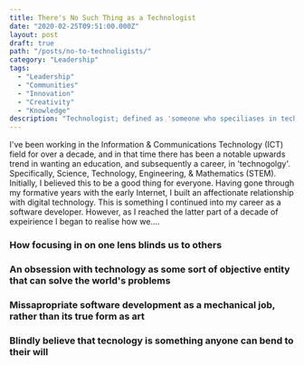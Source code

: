 ```yaml
---
title: There's No Such Thing as a Technologist
date: "2020-02-25T09:51:00.000Z"
layout: post
draft: true
path: "/posts/no-to-technoligists/"
category: "Leadership"
tags:
  - "Leadership"
  - "Communities"
  - "Innovation"
  - "Creativity"
  - "Knowledge"
description: "Technologist; defined as 'someone who speciliases in technology'. But what is technology? Is it big data? Artificial intelligence? Maybe anything digital is technology? Actually, everything around us is a technology, from the clothes we wear, to the packaging of our food. Even a pencil and paper are technologies. So, when we call someone a technologist, what are we actually saying?"
---
```


I've been working in the Information & Communications Technology (ICT) field for over a decade, and in that time there has been a notable upwards trend in wanting an education, and subsequently a career, in 'technogolgy'. Specifically, Science, Technology, Engineering, & Mathematics (STEM). Initially, I believed this to be a good thing for everyone. Having gone through my formative years with the early Internet, I built an affectionate relationship with digital technology. This is something I continued into my career as a software developer. However, as I reached the latter part of a decade of expeirience I began to realise how we....

### How focusing in on one lens blinds us to others

### An obsession with technology as some sort of objective entity that can solve the world's problems

### Missapropriate software development as a mechanical job, rather than its true form as art

### Blindly believe that tecnology is something anyone can bend to their will 

